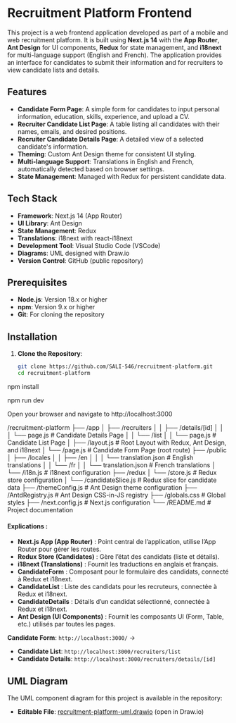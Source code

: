 # Recruitment Platform Frontend

This project is a web frontend application developed as part of a mobile and web recruitment platform. It is built using **Next.js 14** with the **App Router**, **Ant Design** for UI components, **Redux** for state management, and **i18next** for multi-language support (English and French). The application provides an interface for candidates to submit their information and for recruiters to view candidate lists and details.

## Features

- **Candidate Form Page**: A simple form for candidates to input personal information, education, skills, experience, and upload a CV.
- **Recruiter Candidate List Page**: A table listing all candidates with their names, emails, and desired positions.
- **Recruiter Candidate Details Page**: A detailed view of a selected candidate's information.
- **Theming**: Custom Ant Design theme for consistent UI styling.
- **Multi-language Support**: Translations in English and French, automatically detected based on browser settings.
- **State Management**: Managed with Redux for persistent candidate data.

## Tech Stack

- **Framework**: Next.js 14 (App Router)
- **UI Library**: Ant Design
- **State Management**: Redux
- **Translations**: i18next with react-i18next
- **Development Tool**: Visual Studio Code (VSCode)
- **Diagrams**: UML designed with Draw.io
- **Version Control**: GitHub (public repository)

## Prerequisites

- **Node.js**: Version 18.x or higher
- **npm**: Version 9.x or higher
- **Git**: For cloning the repository

## Installation

1. **Clone the Repository**:
   ```bash
   git clone https://github.com/SALI-546/recruitment-platform.git
   cd recruitment-platform
   ```

npm install

npm run dev

Open your browser and navigate to http://localhost:3000

/recruitment-platform
├── /app
│ ├── /recruiters
│ │ ├── /details/[id]
│ │ │ └── page.js # Candidate Details Page
│ │ └── /list
│ │ └── page.js # Candidate List Page
│ ├── /layout.js # Root Layout with Redux, Ant Design, and i18next
│ └── /page.js # Candidate Form Page (root route)
├── /public
│ ├── /locales
│ │ ├── /en
│ │ │ └── translation.json # English translations
│ │ └── /fr
│ │ └── translation.json # French translations
│ └── /i18n.js # i18next configuration
├── /redux
│ └── /store.js # Redux store configuration
│ └── /candidateSlice.js # Redux slice for candidate data
├── /themeConfig.js # Ant Design theme configuration
├── /AntdRegistry.js # Ant Design CSS-in-JS registry
├── /globals.css # Global styles
├── /next.config.js # Next.js configuration
└── /README.md # Project documentation

#### Explications :

- **Next.js App (App Router)** : Point central de l’application, utilise l’App Router pour gérer les routes.
- **Redux Store (Candidates)** : Gère l’état des candidats (liste et détails).
- **i18next (Translations)** : Fournit les traductions en anglais et français.
- **CandidateForm** : Composant pour le formulaire des candidats, connecté à Redux et i18next.
- **CandidateList** : Liste des candidats pour les recruteurs, connectée à Redux et i18next.
- **CandidateDetails** : Détails d’un candidat sélectionné, connectée à Redux et i18next.
- **Ant Design (UI Components)** : Fournit les composants UI (Form, Table, etc.) utilisés par toutes les pages.

**Candidate Form**: `http://localhost:3000/` →

- **Candidate List**: `http://localhost:3000/recruiters/list`
- **Candidate Details**: `http://localhost:3000/recruiters/details/[id]`

## UML Diagram

The UML component diagram for this project is available in the repository:

- **Editable File**: [recruitment-platform-uml.drawio](./recruitment-platform-uml.drawio) (open in Draw.io)
